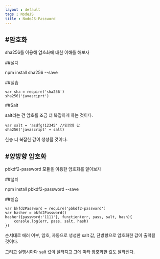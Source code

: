 ```yaml
---
layout : default
tags : NodeJS
title : NodeJS-Password
---
```


#암호화
---

sha256를 이용해 암호화에 대한 이해를 해보자

##설치

npm install sha256 --save

##실습

```{javasciprt}
var sha = require('sha256')
sha256('javasciprt')
```

##Salt

salt라는 건 암호를 조금 더 복잡하게 하는 것이다.

```{javascript}
var salt = 'asdfg!12345' //임의의 값
sha256('javascript' + salt)
```

한층 더 복잡한 값이 생성될 것이다.

#양방향 암호화
---

pbkdf2-password 모듈을 이용한 암호화를 알아보자

##설치

npm install pbkdf2-password --save

##실습

```{javascript}
var bkfd2Password = require('pbkdf2-password')
var hasher = bkfd2Password()
hasher({password:'1111'}, function(err, pass, salt, hash){
	console.log(err, pass, salt, hash)
})
```

순서대로 에러 여부, 암호, 자동으로 생성한 salt 값, 단방향으로 암호화한 값이 출력될 것이다.

그리고 실행시마다 salt 값이 달라지고 그에 따라 암호화한 값도 달라진다.

